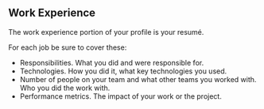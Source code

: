 ## Work Experience

The work experience portion of your profile is your resumé. 

For each job be sure to cover these:

- Responsibilities.
What you did and were responsible for.
- Technologies.
How you did it, what key technologies you used.
- Number of people on your team and what other teams you worked with.
Who you did the work with.
- Performance metrics.
The impact of your work or the project.

[TODO]: # (Provide concrete examples)
[TODO]: # (Note that many performance metrics may be sensitive or under NDA)

